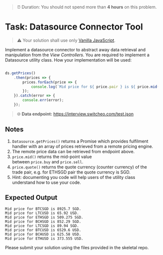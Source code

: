 
> ⏰ Duration: You should not spend more than **4 hours** on this problem.


# Task: Datasource Connector Tool


> ⚠️ Your solution shall use only [Vanilla JavaScript](http://vanilla-js.com/).


Implement a datasource connector to abstract away data retrieval and manipulation from the *View Controllers*. You are required to implement a Datasource utility class. How your implementation will be used:

```js

ds.getPrices()
    .then(prices => {
        prices.forEach(price => {
            console.log(`Mid price for ${ price.pair } is ${ price.mid() } ${ price.quote() }.`);
        });
    }).catch(error => {
        console.err(error);
    });
```


> 🌐 **Data endpoint:** https://interview.switcheo.com/test.json


## Notes

1. `Datasource.getPrices()` returns a Promise which provides fulfilment handler with an array of prices retrieved from a remote pricing engine.
2. The remote price data can be retrieved from endpoint above.
3. `price.mid()` returns the mid-point value between `price.buy` and `price.sell`.
4. `price.quote()` returns the quote currency (counter currency) of the trade pair, e.g. for ETHSGD pair the quote currency is SGD.
5. Hint: documenting you code will help users of the utility class understand how to use your code.

## Expected Output

```
Mid price for BTCSGD is 8925.7 SGD.
Mid price for LTCUSD is 65.92 USD.
Mid price for ETHSGD is 509.275 SGD.
Mid price for BCHSGD is 852.29 SGD.
Mid price for LTCSGD is 89.94 SGD.
Mid price for BTCUSD is 6529.6 USD.
Mid price for BCHUSD is 625.58 USD.
Mid price for ETHUSD is 373.555 USD.
```

Please submit your solution using the files provided in the skeletal repo.
